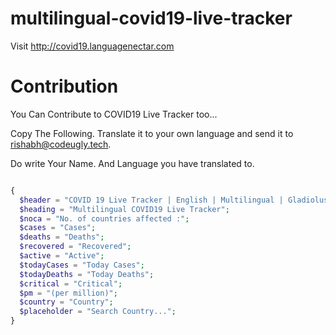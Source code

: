 # multilingual-covid19-live-tracker
Visit http://covid19.languagenectar.com


# Contribution

You Can Contribute to COVID19 Live Tracker too...

Copy The Following. Translate it to your own language and send it to rishabh@codeugly.tech. 

Do write Your Name. And Language you have translated to.

```php

{
  $header = "COVID 19 Live Tracker | English | Multilingual | Gladiolus Language Nectar";
  $heading = "Multilingual COVID19 Live Tracker";
  $noca = "No. of countries affected :";
  $cases = "Cases";
  $deaths = "Deaths";
  $recovered = "Recovered";
  $active = "Active";
  $todayCases = "Today Cases";
  $todayDeaths = "Today Deaths";
  $critical = "Critical";
  $pm = "(per million)";
  $country = "Country";
  $placeholder = "Search Country...";
}
```

